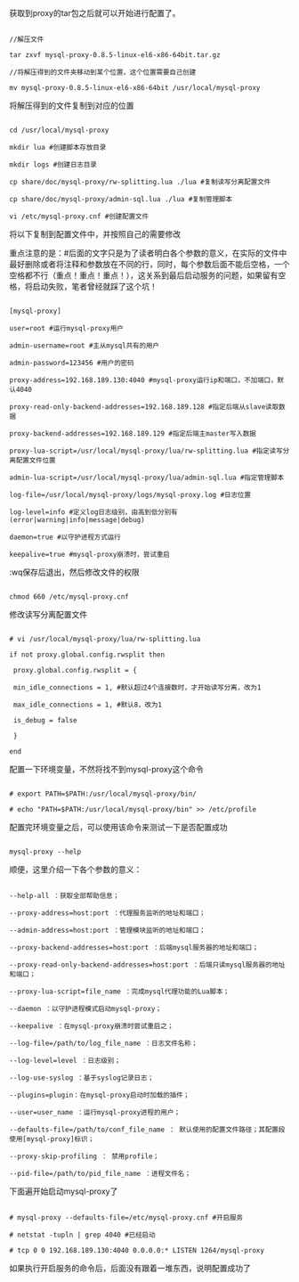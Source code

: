 获取到proxy的tar包之后就可以开始进行配置了。

```

//解压文件

tar zxvf mysql-proxy-0.8.5-linux-el6-x86-64bit.tar.gz 

//将解压得到的文件夹移动到某个位置，这个位置需要自己创建

mv mysql-proxy-0.8.5-linux-el6-x86-64bit /usr/local/mysql-proxy 

```

将解压得到的文件复制到对应的位置

```

cd /usr/local/mysql-proxy

mkdir lua #创建脚本存放目录

mkdir logs #创建日志目录

cp share/doc/mysql-proxy/rw-splitting.lua ./lua #复制读写分离配置文件

cp share/doc/mysql-proxy/admin-sql.lua ./lua #复制管理脚本

vi /etc/mysql-proxy.cnf #创建配置文件

```

将以下复制到配置文件中，并按照自己的需要修改

重点注意的是：#后面的文字只是为了读者明白各个参数的意义，在实际的文件中最好删除或者将注释和参数放在不同的行，同时，每个参数后面不能后空格，一个空格都不行（重点！重点！重点！），这关系到最后启动服务的问题，如果留有空格，将启动失败，笔者曾经就踩了这个坑！

```

[mysql-proxy]

user=root #运行mysql-proxy用户

admin-username=root #主从mysql共有的用户

admin-password=123456 #用户的密码

proxy-address=192.168.189.130:4040 #mysql-proxy运行ip和端口，不加端口，默认4040

proxy-read-only-backend-addresses=192.168.189.128 #指定后端从slave读取数据

proxy-backend-addresses=192.168.189.129 #指定后端主master写入数据

proxy-lua-script=/usr/local/mysql-proxy/lua/rw-splitting.lua #指定读写分离配置文件位置

admin-lua-script=/usr/local/mysql-proxy/lua/admin-sql.lua #指定管理脚本

log-file=/usr/local/mysql-proxy/logs/mysql-proxy.log #日志位置

log-level=info #定义log日志级别，由高到低分别有(error|warning|info|message|debug)

daemon=true #以守护进程方式运行

keepalive=true #mysql-proxy崩溃时，尝试重启

```

:wq保存后退出，然后修改文件的权限

```

chmod 660 /etc/mysql-proxy.cnf

```

修改读写分离配置文件

```

# vi /usr/local/mysql-proxy/lua/rw-splitting.lua

if not proxy.global.config.rwsplit then

 proxy.global.config.rwsplit = {

 min_idle_connections = 1, #默认超过4个连接数时，才开始读写分离，改为1

 max_idle_connections = 1, #默认8，改为1

 is_debug = false

 }

end

```

配置一下环境变量，不然将找不到mysql-proxy这个命令

```

# export PATH=$PATH:/usr/local/mysql-proxy/bin/

# echo "PATH=$PATH:/usr/local/mysql-proxy/bin" >> /etc/profile

```

配置完环境变量之后，可以使用该命令来测试一下是否配置成功

```

mysql-proxy --help

```

顺便，这里介绍一下各个参数的意义：

```

--help-all ：获取全部帮助信息；

--proxy-address=host:port ：代理服务监听的地址和端口；

--admin-address=host:port ：管理模块监听的地址和端口；

--proxy-backend-addresses=host:port ：后端mysql服务器的地址和端口；

--proxy-read-only-backend-addresses=host:port ：后端只读mysql服务器的地址和端口；

--proxy-lua-script=file_name ：完成mysql代理功能的Lua脚本；

--daemon ：以守护进程模式启动mysql-proxy；

--keepalive ：在mysql-proxy崩溃时尝试重启之；

--log-file=/path/to/log_file_name ：日志文件名称；

--log-level=level ：日志级别；

--log-use-syslog ：基于syslog记录日志；

--plugins=plugin：在mysql-proxy启动时加载的插件；

--user=user_name ：运行mysql-proxy进程的用户；

--defaults-file=/path/to/conf_file_name ： 默认使用的配置文件路径；其配置段使用[mysql-proxy]标识；

--proxy-skip-profiling ： 禁用profile；

--pid-file=/path/to/pid_file_name ：进程文件名；

```

下面遍开始启动mysql-proxy了

```

# mysql-proxy --defaults-file=/etc/mysql-proxy.cnf #开启服务

# netstat -tupln | grep 4040 #已经启动

# tcp 0 0 192.168.189.130:4040 0.0.0.0:* LISTEN 1264/mysql-proxy

```

如果执行开启服务的命令后，后面没有跟着一堆东西，说明配置成功了